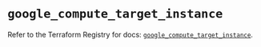 # `google_compute_target_instance`

Refer to the Terraform Registry for docs: [`google_compute_target_instance`](https://registry.terraform.io/providers/hashicorp/google/6.23.0/docs/resources/compute_target_instance).
